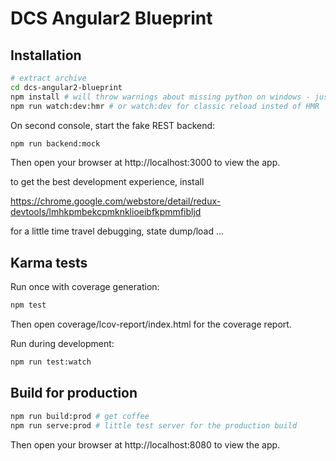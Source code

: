 # DCS Angular2 Blueprint

## Installation

```bash
# extract archive
cd dcs-angular2-blueprint
npm install # will throw warnings about missing python on windows - just ignore, still works
npm run watch:dev:hmr # or watch:dev for classic reload insted of HMR
```

On second console, start the fake REST backend:

```bash
npm run backend:mock
```

Then open your browser at http://localhost:3000 to view the app.

to get the best development experience, install

https://chrome.google.com/webstore/detail/redux-devtools/lmhkpmbekcpmknklioeibfkpmmfibljd

for a little time travel debugging, state dump/load ...


## Karma tests

Run once with coverage generation:

```bash
npm test
```

Then open coverage/lcov-report/index.html for the coverage report.

Run during development:

```bash
npm run test:watch
```


## Build for production

```bash
npm run build:prod # get coffee
npm run serve:prod # little test server for the production build
```

Then open your browser at http://localhost:8080 to view the app.
